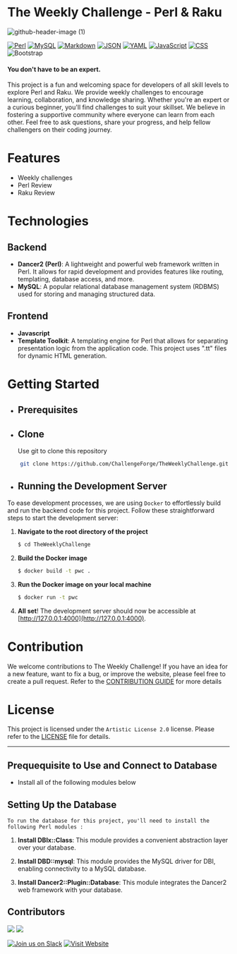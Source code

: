 # The Weekly Challenge - Perl & Raku

![github-header-image (1)](https://github.com/baimamboukar/theweeklychallenge/assets/49169158/38b15a3c-8754-4f5f-bcb5-7142cb8e08b6)

[![Perl](https://img.shields.io/badge/perl-logo?style=for-the-badge)](https://www.perl.org/) [![MySQL](https://img.shields.io/badge/mysql-logo?style=for-the-badge&color=blue)](https://dev.mysql.com/doc/) [![Markdown](https://img.shields.io/badge/Markdown-E34F26?style=for-the-badge&logo=Markdown&logoColor=white)](https://daringfireball.net/projects/markdown/) [![JSON](https://img.shields.io/badge/JSON-EDD07A?style=for-the-badge&logo=JSON&logoColor=white)](https://json.org/) [![YAML](https://img.shields.io/badge/YAML-A9B7C6?style=for-the-badge&logo=YAML&logoColor=white)](https://yaml.org/) [![JavaScript](https://img.shields.io/badge/JavaScript-F7DF1E?style=for-the-badge&logo=JavaScript&logoColor=white)](https://developer.mozilla.org/docs/Web/JavaScript) [![CSS](https://img.shields.io/badge/CSS-2EC4B6?style=for-the-badge&logo=CSS3&logoColor=white)](https://developer.mozilla.org/docs/Web/CSS) ![Bootstrap](https://img.shields.io/badge/Bootstrap-563D7C?style=for-the-badge&logo=bootstrap&logoColor=white)

#### You don't have to be an expert.

This project is a fun and welcoming space for developers of all skill levels to explore Perl and Raku. We provide weekly challenges to encourage learning, collaboration, and knowledge sharing. Whether you're an expert or a curious beginner, you'll find challenges to suit your skillset. We believe in fostering a supportive community where everyone can learn from each other. Feel free to ask questions, share your progress, and help fellow challengers on their coding journey.

# Features

- Weekly challenges
- Perl Review
- Raku Review

# Technologies

## Backend

- **Dancer2 (Perl)**: A lightweight and powerful web framework written in Perl. It allows for rapid development and provides features like routing, templating, database access, and more.
- **MySQL**: A popular relational database management system (RDBMS) used for storing and managing structured data.

## Frontend

- **Javascript**
- **Template Toolkit**: A templating engine for Perl that allows for separating presentation logic from the application code. This project uses ".tt" files for dynamic HTML generation.

# Getting Started

- ## Prerequisites

- ## Clone
  Use git to clone this repository

```Bash
    git clone https://github.com/ChallengeForge/TheWeeklyChallenge.git
```

- ## Running the Development Server

To ease development processes, we are using `Docker` to effortlessly build and run the backend code for this project. Follow these straightforward steps to start the development server:

1. **Navigate to the root directory of the project**
    ```bash
    $ cd TheWeeklyChallenge
    ```

2. **Build the Docker image**
    ```bash
    $ docker build -t pwc .
    ```

3. **Run the Docker image on your local machine**
    ```bash
    $ docker run -t pwc
    ```

4. **All set**! The development server should now be accessible at [http://127.0.0.1:4000](http://127.0.0.1:4000).


# Contribution

We welcome contributions to The Weekly Challenge! If you have an idea for a new feature, want to fix a bug, or improve the website, please feel free to create a pull request. Refer to the [CONTRIBUTION GUIDE](CONTRIBUTING.md) for more details

# License

This project is licensed under the `Artistic License 2.0` license. Please refer to the [LICENSE](LICENSE) file for details.

---

## Prequequisite to Use and Connect to Database

- Install all of the following modules below

## Setting Up the Database

`To run the database for this project, you'll need to install the following Perl modules :`

1. **Install DBIx::Class**: This module provides a convenient abstraction layer over your database.

2. **Install DBD::mysql**: This module provides the MySQL driver for DBI, enabling connectivity to a MySQL database.

3. **Install Dancer2::Plugin::Database**: This module integrates the Dancer2 web framework with your database.

## Contributors

[![](https://contrib.rocks/image?repo=ChallengeForge/TheWeeklyChallenge)](https://github.com/ChallengeForge/TheWeeklyChallenge/graphs/contributors)
[![](https://contrib.rock-s/image?repo=ChallengeForge/TheWeeklyChallenge)](https://github.com/ChallengeForge/TheWeeklyChallenge/graphs/contributors)

[![Join us on Slack](https://img.shields.io/badge/Join_us-Slack-informational?style=for-the-badge&logo=slack&logoColor=white)](https://join.slack.com/t/theweeklychal-udf4770/shared_invite/zt-2em4g2m29-WGd9LQc1YnNLyn_qHi6xLA)
[![Visit Website](https://img.shields.io/badge/Visit_Website-brightgreen?style=for-the-badge)](https://theweeklychallenge.org)
